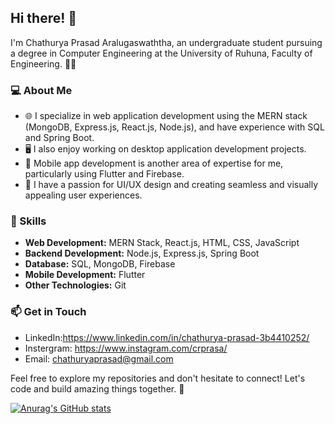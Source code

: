 ## Hi there! 👋

I'm Chathurya Prasad Aralugaswaththa, an undergraduate student pursuing a degree in Computer Engineering at the University of Ruhuna, 
Faculty of Engineering. 👨‍🎓

### 💻 About Me

- 🌐 I specialize in web application development using the MERN stack (MongoDB, Express.js, React.js, Node.js), and have experience with SQL and Spring Boot.
- 🖥️ I also enjoy working on desktop application development projects.
- 📱 Mobile app development is another area of expertise for me, particularly using Flutter and Firebase.
- 🎨 I have a passion for UI/UX design and creating seamless and visually appealing user experiences.

### 🚀 Skills

- **Web Development:** MERN Stack, React.js, HTML, CSS, JavaScript
- **Backend Development:** Node.js, Express.js, Spring Boot
- **Database:** SQL, MongoDB, Firebase
- **Mobile Development:** Flutter
- **Other Technologies:** Git

### 📫 Get in Touch

- LinkedIn:https://www.linkedin.com/in/chathurya-prasad-3b4410252/
- Instergram: https://www.instagram.com/crprasa/
- Email: chathuryaprasad@gmail.com

Feel free to explore my repositories and don't hesitate to connect! Let's code and build amazing things together. 🚀

[![Anurag's GitHub stats](https://github-readme-stats.vercel.app/api?username=Chathurya)](https://github.com/anuraghazra/github-readme-stats)

